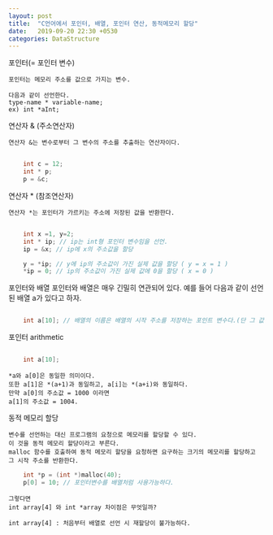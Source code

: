 ```yaml
---
layout: post
title:  "C언어에서 포인터, 배열, 포인터 연산, 동적메모리 할당"
date:   2019-09-20 22:30 +0530
categories: DataStructure
---
```


포인터(= 포인터 변수)

    포인터는 메모리 주소를 값으로 가지는 변수.

    다음과 같이 선언한다.
    type-name * variable-name;
    ex) int *aInt;


연산자 & (주소연산자)

    연산자 &는 변수로부터 그 변수의 주소를 추출하는 연산자이다.
```c

    int c = 12;
    int * p;
    p = &c;

```
연산자 * (참조연산자)

    연산자 *는 포인터가 가르키는 주소에 저장된 값을 반환한다.
```c

    int x =1, y=2;
    int * ip; // ip는 int형 포인터 변수임을 선언.
    ip = &x; // ip에 x의 주소값을 할당

    y = *ip; // y에 ip의 주소값이 가진 실제 값을 할당 ( y = x = 1 )
    *ip = 0; // ip의 주소값이 가진 실제 값에 0을 할당 ( x = 0 )

```
포인터와 배열
    포인터와 배열은 매우 긴밀히 연관되어 있다.
    예를 들어 다음과 같이 선언된 배열 a가 있다고 하자.
```c 

    int a[10]; // 배열의 이름은 배열의 시작 주소를 저장하는 포인트 변수다.(단 그 값을 변경할 수 없다)

```
포인터 arithmetic
```c

    int a[10];

```
    *a와 a[0]은 동일한 의미이다.
    또한 a[1]은 *(a+1)과 동일하고, a[i]는 *(a+i)와 동일하다.
    만약 a[0]의 주소값 = 1000 이라면
    a[1]의 주소값 = 1004.

동적 메모리 할당

    변수를 선언하는 대신 프로그램의 요청으로 메모리를 할당할 수 있다.
    이 것을 동적 메모리 할당이라고 부른다.
    malloc 함수를 호출하여 동적 메모리 할당을 요청하면 요구하는 크기의 메모리를 할당하고 
    그 시작 주소를 반환한다.
``` c
    int *p = (int *)malloc(40); 
    p[0] = 10; // 포인터변수를 배열처럼 사용가능하다.
```
    그렇다면 
    int array[4] 와 int *array 차이점은 무엇일까?

    int array[4] : 처음부터 배열로 선언 시 재할당이 불가능하다.

[jekyll-docs]: https://jekyllrb.com/docs/home
[jekyll-gh]:   https://github.com/jekyll/jekyll
[jekyll-talk]: https://talk.jekyllrb.com/
